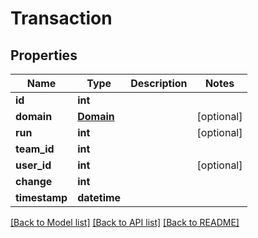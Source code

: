# Transaction


## Properties
Name | Type | Description | Notes
------------ | ------------- | ------------- | -------------
**id** | **int** |  | 
**domain** | [**Domain**](Domain.md) |  | [optional] 
**run** | **int** |  | [optional] 
**team_id** | **int** |  | 
**user_id** | **int** |  | [optional] 
**change** | **int** |  | 
**timestamp** | **datetime** |  | 

[[Back to Model list]](../README.md#documentation-for-models) [[Back to API list]](../README.md#documentation-for-api-endpoints) [[Back to README]](../README.md)


